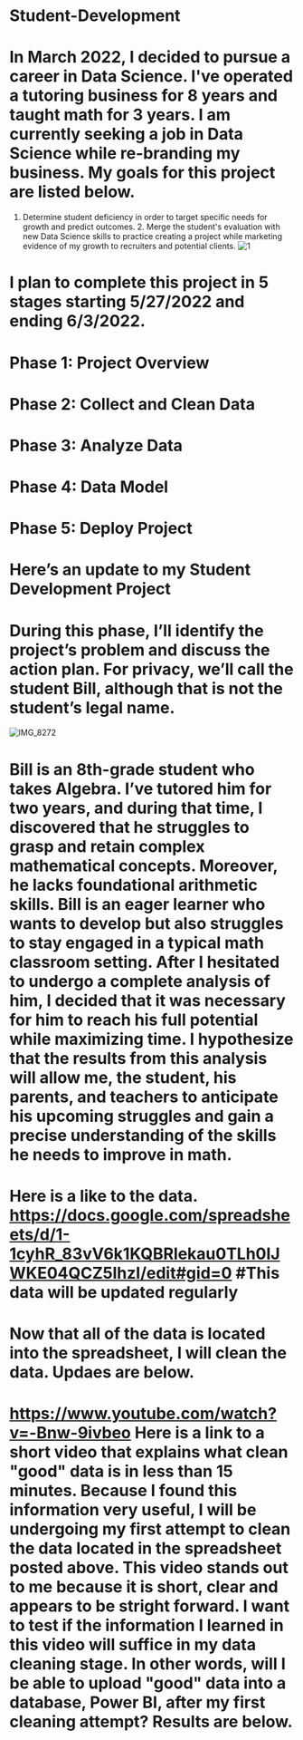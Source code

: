 # Student-Development
# In March 2022, I decided to pursue a career in Data Science. I've operated a tutoring business for 8 years and taught math for 3 years. I am currently seeking a job in Data Science while re-branding my business. My goals for this project are listed below.
1. Determine student deficiency in order to target specific needs for growth and predict outcomes. 2. Merge the student's evaluation with new Data Science skills to practice creating a project while marketing evidence of my growth to recruiters and potential clients.
![1](https://user-images.githubusercontent.com/105477139/171725262-7e795057-72b8-439b-a9cd-eccd6e1546ed.jpg)
# I plan to complete this project in 5 stages starting 5/27/2022 and ending 6/3/2022. 
# Phase 1: Project Overview
# Phase 2: Collect and Clean Data  
# Phase 3: Analyze Data
# Phase 4: Data Model
# Phase 5: Deploy Project

# Here’s an update to my Student Development Project 
# During this phase, I’ll identify the project’s problem and discuss the action plan. For privacy, we’ll call the student Bill, although that is not the student’s legal name. 
![IMG_8272](https://user-images.githubusercontent.com/105477139/171724726-9a14eee8-9de5-4f8b-a02b-9cc398b06a21.jpg)
# Bill is an 8th-grade student who takes Algebra. I’ve tutored him for two years, and during that time, I discovered that he struggles to grasp and retain complex mathematical concepts. Moreover, he lacks foundational arithmetic skills. Bill is an eager learner who wants to develop but also struggles to stay engaged in a typical math classroom setting. After I hesitated to undergo a complete analysis of him, I decided that it was necessary for him to reach his full potential while maximizing time. I hypothesize that the results from this analysis will allow me, the student, his parents, and teachers to anticipate his upcoming struggles and gain a precise understanding of the skills he needs to improve in math. 
# Here is a like to the data. https://docs.google.com/spreadsheets/d/1-1cyhR_83vV6k1KQBRlekau0TLh0IJWKE04QCZ5lhzI/edit#gid=0 #This data will be updated regularly 
# Now that all of the data is located into the spreadsheet, I will clean the data. Updaes are below.
# https://www.youtube.com/watch?v=-Bnw-9ivbeo Here is a link to a short video that explains what clean "good" data is in less than 15 minutes. Because I found this information very useful, I will be undergoing my first attempt to clean the data located in the spreadsheet posted above. This video stands out to me because it is short, clear and appears to be stright forward. I want to test if the information I learned in this video will suffice in my data cleaning stage. In other words, will I be able to upload "good" data into a database, Power BI, after my first cleaning attempt? Results are below. 
